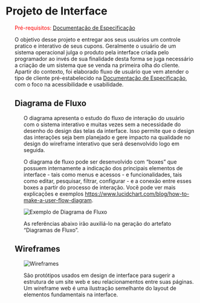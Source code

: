 
# Projeto de Interface
<ol>
 
<span style="color:red">Pré-requisitos: <a href="2-Especificação do Projeto.md"> Documentação de Especificação</a></span>

O objetivo desse projeto e entregar aos seus usuários um controle pratico e interativo de seus cupons. Geralmente o usuário de um sistema operacional julga o produto pela interface criada pelo programador ao invés de sua finalidade desta forma se juga necessário a criação de um sistema que se venda na primeira olha do cliente. Apartir do contexto, foi elaborado fluxo de usuário que vem atender o tipo de cliente pré-estabelecido na <a href="2-Especificação do Projeto.md"> Documentação de Especificação</a>, com o foco na acessibilidade e usabilidade.

## Diagrama de Fluxo
<ol>
 
O diagrama apresenta o estudo do fluxo de interação do usuário com o sistema interativo e  muitas vezes sem a necessidade do desenho do design das telas da interface. Isso permite que o design das interações seja bem planejado e gere impacto na qualidade no design do wireframe interativo que será desenvolvido logo em seguida.

O diagrama de fluxo pode ser desenvolvido com “boxes” que possuem internamente a indicação dos principais elementos de interface - tais como menus e acessos - e funcionalidades, tais como editar, pesquisar, filtrar, configurar - e a conexão entre esses boxes a partir do processo de interação. Você pode ver mais explicações e exemplos https://www.lucidchart.com/blog/how-to-make-a-user-flow-diagram.

![Exemplo de Diagrama de Fluxo](https://github.com/ICEI-PUC-Minas-PMV-ADS/projeto4/blob/main/docs/img/Diagrama%20de%20Fluxo.png)

As referências abaixo irão auxiliá-lo na geração do artefato “Diagramas de Fluxo”.

 </ol>
 
## Wireframes
<ol>

![Wireframes](https://user-images.githubusercontent.com/82729897/188767927-bff509dd-654c-49c7-8744-506a9666c861.png)


São protótipos usados em design de interface para sugerir a estrutura de um site web e seu relacionamentos entre suas páginas. Um wireframe web é uma ilustração semelhante do layout de elementos fundamentais na interface.
 
</ol></ol. 
